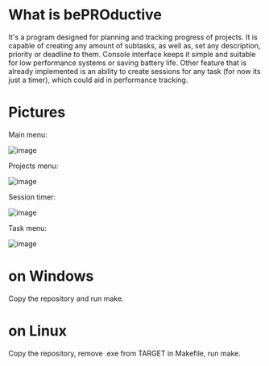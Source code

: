 # What is bePROductive
  It's a program designed for planning and tracking progress of projects. 
  It is capable of creating any amount of subtasks, as well as, set any description, priority or deadline to them.
  Console interface keeps it simple and suitable for low performance systems or saving battery life.
  Other feature that is already implemented is an ability to create sessions for any task (for now its just a timer), which could aid in performance tracking.
  
# Pictures
  Main menu:

  ![image](https://github.com/user-attachments/assets/9621cbf8-7d95-4fda-9588-91856f402671)

  Projects menu:

  ![image](https://github.com/user-attachments/assets/e7ee9d2d-96a2-431e-a622-96416c45118b)

  Session timer:

  ![image](https://github.com/user-attachments/assets/1ba0a337-5254-437f-9999-238522add337)

  Task menu:

  ![image](https://github.com/user-attachments/assets/3b856102-9743-43fb-b512-9b5828315fcb)

# on Windows
  Copy the repository and run make.
# on Linux
  Copy the repository, remove .exe from TARGET in Makefile, run make.
